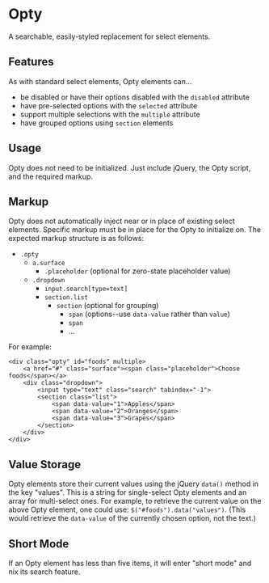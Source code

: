 # Opty

A searchable, easily-styled replacement for select elements.

## Features

As with standard select elements, Opty elements can...

* be disabled or have their options disabled with the `disabled` attribute
* have pre-selected options with the `selected` attribute
* support multiple selections with the `multiple` attribute
* have grouped options using `section` elements

## Usage

Opty does not need to be initialized. Just include jQuery, the Opty script, and the required markup.

## Markup

Opty does not automatically inject near or in place of existing select elements. Specific markup must be in place for the Opty to initialize on. The expected markup structure is as follows:

* `.opty`
	* `a.surface`
		* `.placeholder` (optional for zero-state placeholder value)
	* `.dropdown`
		* `input.search[type=text]`
		* `section.list`
			* `section` (optional for grouping)
				* `span` (options--use `data-value` rather than `value`)
				* `span`
				* ...

For example:

```
<div class="opty" id="foods" multiple>
	<a href="#" class="surface"><span class="placeholder">Choose foods</span></a>
	<div class="dropdown">
		<input type="text" class="search" tabindex="-1">
		<section class="list">
			<span data-value="1">Apples</span>
			<span data-value="2">Oranges</span>
			<span data-value="3">Grapes</span>
		</section>
	</div>
</div>
```

## Value Storage

Opty elements store their current values using the jQuery `data()` method in the key "values". This is a string for single-select Opty elements and an array for multi-select ones. For example, to retrieve the current value on the above Opty element, one could use: `$("#foods").data("values")`. (This would retrieve the `data-value` of the currently chosen option, not the text.)

## Short Mode

If an Opty element has less than five items, it will enter "short mode" and nix its search feature.